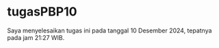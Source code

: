 # tugasPBP10

Saya menyelesaikan tugas ini pada tanggal 10 Desember 2024, tepatnya pada jam 21:27 WIB.



